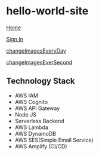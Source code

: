 # hello-world-site

[Home](https://main.d3j1ztgpodbxri.amplifyapp.com)

[Sign In](https://main.d3j1ztgpodbxri.amplifyapp.com/signin.html)

[changeImagesEveryDay](file:///Users/payal/Desktop/AWS/hello-world-site/changeImagesEveryDay.html)


[changeImagesEverSecond](file:///Users/payal/Desktop/AWS/hello-world-site/changeImagesEverSecond.html)

## Technology Stack
- AWS IAM
- AWS Cognito
- AWS API Gateway
- Node JS
- Serverless Backend
- AWS Lambda
- AWS DynamoDB
- AWS SES(Simple Email Service)
- AWS Amplify (CI/CD)


